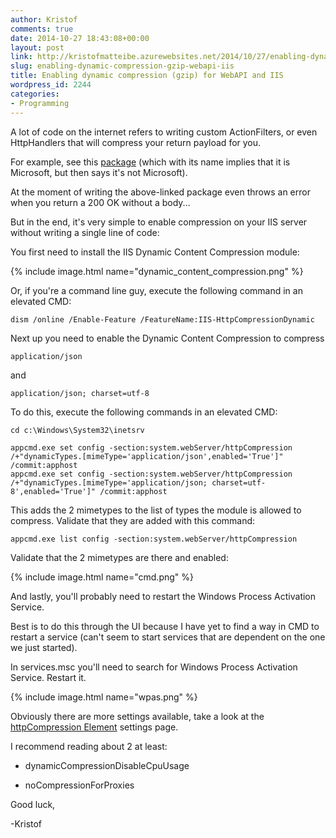 ```yaml
---
author: Kristof
comments: true
date: 2014-10-27 18:43:08+00:00
layout: post
link: http://kristofmatteibe.azurewebsites.net/2014/10/27/enabling-dynamic-compression-gzip-webapi-iis/
slug: enabling-dynamic-compression-gzip-webapi-iis
title: Enabling dynamic compression (gzip) for WebAPI and IIS
wordpress_id: 2244
categories:
- Programming
---
```


A lot of code on the internet refers to writing custom ActionFilters, or even HttpHandlers that will compress your return payload for you.

For example, see this [package](https://github.com/azzlack/Microsoft.AspNet.WebApi.MessageHandlers.Compression/) (which with its name implies that it is Microsoft, but then says it's not Microsoft).

At the moment of writing the above-linked package even throws an error when you return a 200 OK without a body...

But in the end, it's very simple to enable compression on your IIS server without writing a single line of code:

You first need to install the IIS Dynamic Content Compression module:

{% include image.html name="dynamic_content_compression.png" %}

Or, if you're a command line guy, execute the following command in an elevated CMD:

    
    dism /online /Enable-Feature /FeatureName:IIS-HttpCompressionDynamic


Next up you need to enable the Dynamic Content Compression to compress

    
    application/json


and

    
    application/json; charset=utf-8


To do this, execute the following commands in an elevated CMD:

    
    cd c:\Windows\System32\inetsrv
    
    appcmd.exe set config -section:system.webServer/httpCompression /+"dynamicTypes.[mimeType='application/json',enabled='True']" /commit:apphost
    appcmd.exe set config -section:system.webServer/httpCompression /+"dynamicTypes.[mimeType='application/json; charset=utf-8',enabled='True']" /commit:apphost
    


This adds the 2 mimetypes to the list of types the module is allowed to compress. Validate that they are added with this command:

    
    appcmd.exe list config -section:system.webServer/httpCompression
    


Validate that the 2 mimetypes are there and enabled:

{% include image.html name="cmd.png" %}

And lastly, you'll probably need to restart the Windows Process Activation Service.

Best is to do this through the UI because I have yet to find a way in CMD to restart a service (can't seem to start services that are dependent on the one we just started).

In services.msc you'll need to search for Windows Process Activation Service. Restart it.

{% include image.html name="wpas.png" %}

Obviously there are more settings available, take a look at the [httpCompression Element](http://msdn.microsoft.com/en-us/library/ms690689.aspx) settings page.

I recommend reading about 2 at least:



	
  * dynamicCompressionDisableCpuUsage

	
  * noCompressionForProxies


Good luck,

-Kristof
